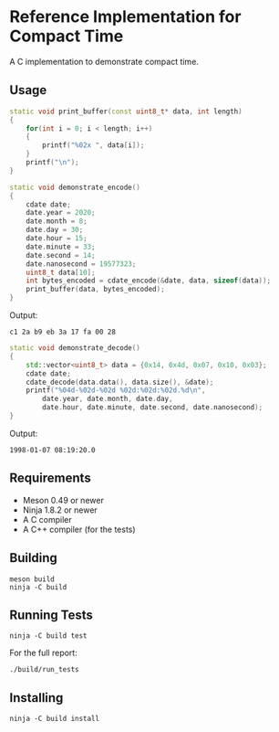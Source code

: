 Reference Implementation for Compact Time
=========================================

A C implementation to demonstrate compact time.



Usage
-----

```cpp
static void print_buffer(const uint8_t* data, int length)
{
    for(int i = 0; i < length; i++)
    {
        printf("%02x ", data[i]);
    }
    printf("\n");
}

static void demonstrate_encode()
{
    cdate date;
    date.year = 2020;
    date.month = 8;
    date.day = 30;
    date.hour = 15;
    date.minute = 33;
    date.second = 14;
    date.nanosecond = 19577323;
    uint8_t data[10];
    int bytes_encoded = cdate_encode(&date, data, sizeof(data));
    print_buffer(data, bytes_encoded);
}
```

Output:

    c1 2a b9 eb 3a 17 fa 00 28


```cpp
static void demonstrate_decode()
{
    std::vector<uint8_t> data = {0x14, 0x4d, 0x07, 0x10, 0x03};
    cdate date;
    cdate_decode(data.data(), data.size(), &date);
    printf("%04d-%02d-%02d %02d:%02d:%02d.%d\n",
        date.year, date.month, date.day,
        date.hour, date.minute, date.second, date.nanosecond);
}
```

Output:

    1998-01-07 08:19:20.0



Requirements
------------

  * Meson 0.49 or newer
  * Ninja 1.8.2 or newer
  * A C compiler
  * A C++ compiler (for the tests)



Building
--------

    meson build
    ninja -C build



Running Tests
-------------

    ninja -C build test

For the full report:

    ./build/run_tests



Installing
----------

    ninja -C build install
